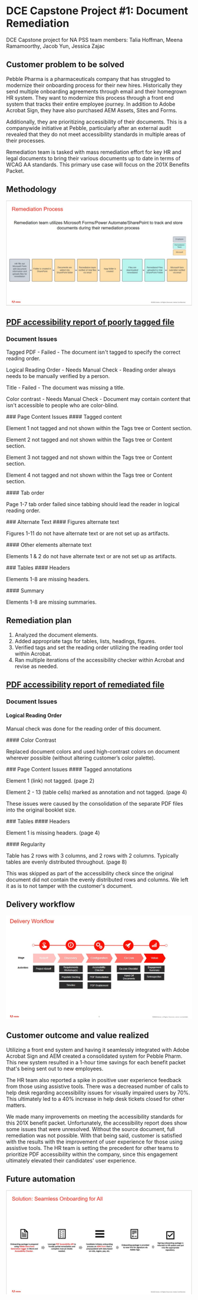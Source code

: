 # DCE Capstone Project #1: Document Remediation 
DCE Capstone project for NA PSS team members: Talia Hoffman, Meena Ramamoorthy, Jacob Yun, Jessica Zajac

## Customer problem to be solved 
<p>Pebble Pharma is a pharmaceuticals company that has struggled to modernize their onboarding process for their new hires. Historically they send multiple onboarding agreements through email and their homegrown HR system. They want to modernize this process through a front end system that tracks their entire employee journey. In addition to Adobe Acrobat Sign, they have also purchased AEM Assets, Sites and Forms. </p>
<p> Additionally, they are prioritizing accessibility of their documents. This is a companywide initiative at Pebble, particularly after an external audit revealed that they do not meet accessibility standards in multiple areas of their processes. </p>
<p> Remediation team is tasked with mass remediation effort for key HR and legal documents to bring their various documents up to date in terms of WCAG AA standards. This primary use case will focus on the 201X Benefits Packet. </p>

## Methodology 

![Remediation Methodology](/assets/remediation_methodology.JPG)

## [PDF accessibility report of poorly tagged file](https://github.com/sekkinsan/DCE_capstone/blob/main/Pebble_Pharm_201X_Benefits.pdf.accreport.html) 

### Document Issues
<p> Tagged PDF - Failed -  The document isn't tagged to specify the correct reading order. </p>
<p> Logical Reading Order - Needs Manual Check - Reading order always needs to be manually verified by a person. </p>
<p> Title - Failed - The document was missing a title. </p>
<p> Color contrast - Needs Manual Check - Document may contain content that isn't accessible to people who are color-blind.</p>
### Page Content Issues
#### Tagged content
<p> Element 1 not tagged and not shown within the Tags tree or Content section.</p>
<p> Element 2 not tagged and not shown within the Tags tree or Content section.</p>
<p> Element 3 not tagged and not shown within the Tags tree or Content section.</p>
<p> Element 4 not tagged and not shown within the Tags tree or Content section.</p>
#### Tab order
<p>Page 1-7 tab order failed since tabbing should lead the reader in logical reading order.</p>
### Alternate Text
#### Figures alternate text
<p>Figures 1-11 do not have alternate text or are not set up as artifacts.</p>
#### Other elements alternate text
<p>Elements 1 & 2 do not have alternate text or are not set up as artifacts.</p>
### Tables
#### Headers
<p>Elements 1-8 are missing headers.</p>
#### Summary
<p>Elements 1-8 are missing summaries.</p>

## Remediation plan 
  1. Analyzed the document elements.
  2. Added appropriate tags for tables, lists, headings, figures.
  3. Verified tags and set the reading order utilizing the reading order tool within Acrobat.
  4. Ran multiple iterations of the accessibility checker within Acrobat and revise as needed.

## [PDF accessibility report of remediated file](https://github.com/sekkinsan/DCE_capstone/blob/main/Pebble_Pharm_201X_Benefits_remediated_06032022.pdf.accreport.html) 

### Document Issues
#### Logical Reading Order
<p> Manual check was done for the reading order of this document. </p>
#### Color Contrast
<p> Replaced document colors and used high-contrast colors on document wherever possible (without altering  customer’s color palette). </p>
### Page Content Issues
#### Tagged annotations
<p> Element 1 (link) not tagged. (page 2) </p>
<p> Element 2 - 13 (table cells) marked as annotation and not tagged. (page 4)</p>
<p> These issues were caused by the consolidation of the separate PDF files into the original booklet size. </p>
### Tables
#### Headers
<p> Element 1 is missing headers. (page 4) </p>
#### Regularity
<p> Table has 2 rows with 3 columns, and 2 rows with 2 columns. Typically tables are evenly distributed throughout. (page 8) </p>
<p> This was skipped as part of the accessibility check since the original document did not contain the evenly distributed rows and columns. We left it as is to not tamper with the customer's document. </p>

## Delivery workflow 

  ![Delivery Workflow](/assets/delivery_workflow.JPG)

## Customer outcome and value realized 
<p> Utilizing a front end system and having it seamlessly integrated with Adobe Acrobat Sign and AEM created a consolidated system for Pebble Pharm. This new system resulted in a 1-hour time savings for each benefit packet that's being sent out to new employees. </p>
<p> The HR team also reported a spike in positive user experience feedback from those using assistive tools. There was a decreased number of calls to help desk regarding accessibility issues for visually impaired users by 70%. This ultimately led to a 40% increase in help desk tickets closed for other matters. </p>
<p> We made many improvements on meeting the accessibility standards for this 201X benefit packet. Unfortunately, the accessibility report does show some issues that were unresolved. Without the source document, full remediation was not possible. With that being said, customer is satisfied with the results with the improvement of user experience for those using assistive tools. The HR team is setting the precedent for other teams to prioritize PDF accessibility within the company, since this engagement ultimately elevated their candidates' user experience. </p>

## Future automation 

![Future Automation](/assets/future_automation.JPG)
